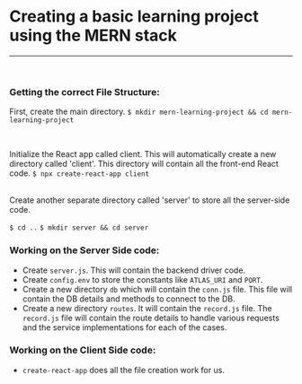 # Creating a basic learning project using the MERN stack
<hr> 
<br>

### Getting the correct File Structure:

First, create the main directory.
```$ mkdir mern-learning-project && cd mern-learning-project```

<br>

Initialize the React app called client. This will automatically create a new directory called 'client'. This directory will contain all the front-end React code. 
```$ npx create-react-app client```

<br>
Create another separate directory called 'server' to store all the server-side code. 

```$ cd ..```
```$ mkdir server && cd server```

### Working on the Server Side code:

- Create ```server.js```. This will contain the backend driver code.
- Create ```config.env``` to store the constants like ```ATLAS_URI``` and ```PORT```.
- Create a new directory ```db``` which will contain the ```conn.js``` file. This file will contain the DB details and methods to connect to the DB.
- Create a new directory ```routes```. It will contain the ```record.js``` file. The ```record.js```  file will contain the route details to handle various requests and the service implementations for each of the cases.

### Working on the Client Side code:

- ```create-react-app``` does all the file creation work for us.